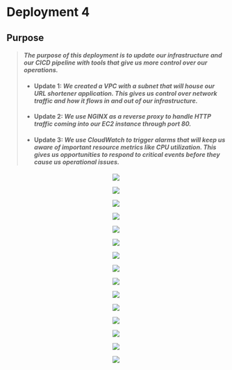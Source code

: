 
# Deployment 4

## Purpose

> #### _The purpose of this deployment is to update our infrastructure and our CICD pipeline with tools that give us more control over our operations._ 
> * #### Update 1: _We created a VPC with a subnet that will house our URL shortener application. This gives us control over network traffic and how it flows in and out of our infrastructure._
> * #### Update 2: _We use NGINX as a reverse proxy to handle HTTP traffic coming into our EC2 instance through port 80._
> * #### Update 3: _We use CloudWatch to trigger alarms that will keep us aware of important resource metrics like CPU utilization. This gives us opportunities to respond to critical events before they cause us operational issues._

<p align="center"><img src="https://github.com/djtoler/Deployment4___Nginx_Jenkins/blob/main/assets/cpu1.PNG"></p>
<p align="center"><img src="https://github.com/djtoler/Deployment4___Nginx_Jenkins/blob/main/assets/cpu_from_sysstat.PNG"></p>
<p align="center"><img src="https://github.com/djtoler/Deployment4___Nginx_Jenkins/blob/main/assets/cpu_from_sysstat_during_build.PNG"></p>
<p align="center"><img src="https://github.com/djtoler/Deployment4___Nginx_Jenkins/blob/main/assets/cpu_system.PNG"></p>
<p align="center"><img src="https://github.com/djtoler/Deployment4___Nginx_Jenkins/blob/main/assets/cpu_user.PNG"></p>
<p align="center"><img src="https://github.com/djtoler/Deployment4___Nginx_Jenkins/blob/main/assets/cw_alarm_set_up.PNG"></p>
<p align="center"><img src="https://github.com/djtoler/Deployment4___Nginx_Jenkins/blob/main/assets/cw_setup.PNG"></p>
<p align="center"><img src="https://github.com/djtoler/Deployment4___Nginx_Jenkins/blob/main/assets/disk_io.PNG"></p>
<p align="center"><img src="https://github.com/djtoler/Deployment4___Nginx_Jenkins/blob/main/assets/dp4error.PNG"></p>
<p align="center"><img src="https://github.com/djtoler/Deployment4___Nginx_Jenkins/blob/main/assets/jenkins_dev_build_4.PNG"></p>
<p align="center"><img src="https://github.com/djtoler/Deployment4___Nginx_Jenkins/blob/main/assets/nginx_landingpage.PNG"></p>
<p align="center"><img src="https://github.com/djtoler/Deployment4___Nginx_Jenkins/blob/main/assets/n_working_nginx.PNG"></p>
<p align="center"><img src="https://github.com/djtoler/Deployment4___Nginx_Jenkins/blob/main/assets/t2_details.PNG"></p>
<p align="center"><img src="https://github.com/djtoler/Deployment4___Nginx_Jenkins/blob/main/assets/working_nginx.PNG"></p>
<p align="center"><img src="https://github.com/djtoler/Deployment4___Nginx_Jenkins/blob/main/assets/dp4.svg"></p>

